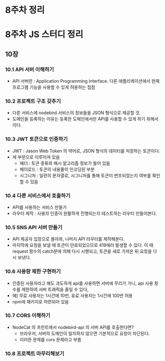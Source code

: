 # 8주차 정리

# **8주차 JS 스터디 정리**

## **10장**

### **10.1 API 서버 이해하기**

- API 서버란 : Application Programming Interface. 다른 애플리케이션에서 현재 프로그램 기능을 사용할 수 있게 허용하는 접점

### **10.2 프로젝트 구조 갖추기**

- 다른 서비스에 nodebird 서비스의 정보들을 JSON 형식으로 제공할 것.
- 도메인을 등록하는 이유는 등록한 도메인에서만 API를 사용할 수 있게 하기 위해서이다.

### **10.3 JWT 토큰으로 인증하기**

- JWT : Jason Web Token 의 약어로, JSON 형식의 데이터를 저장하는 토큰이다.
- 세 부분으로 이루어져 있음
    - 헤더 : 토큰 종류와 해시 알고리즘 정보가 들어 있음
    - 페이로드 : 토큰의 내용물이 인코딩된 부분
    - 시그니처 : 일련의 문자열로, 시그니처를 통해 토큰이 변조되었는지 여부를 확인할 수 있음

### **10.4 다른 서비스에서 호출하기**

- API를 사용하는 서비스 만들기
- 라우터 제작 : 사용자 인증이 원활하게 진행되는지 테스트하는 라우터 만들어본다.

### **10.5 SNS API 서버 만들기**

- API 제공자 입장으로 돌아와, 나머지 API 라우터를 제작해본다.
- 마지막에 요청을 보낼 때 토큰이 만료되었으므로 419에러 발생할 수 있다. 이 때 request 함수의 catch문에 의해 다시 시행되고, 토큰을 새로 가져온 뒤 요청을 다시 보낸다.

### **10.6 사용량 제한 구현하기**

- 인증된 사용자라고 해도 과도하게 api를 사용하면 서버에 무리가 가니, api 사용 횟수를 제한하여 서버 트래픽을 줄일 수 있다,
- 예) 무료 사용자는 1시간에 10번, 유료 사용자는 1시간에 100번 허용
- npm에 패키지로 마련되어 있음

### **10.7 CORS 이해하기**

- NodeCat 의 프런트에서 nodebird-api 의 서버 API를 호출한다면?
    - 브라우저, 서버의 도메인이 일치하지 않으면 기본적으로 요청이 차단된다.
    - 이러한 문제를 cors 문제라고 부름

### **10.8 프로젝트 마무리해보기**